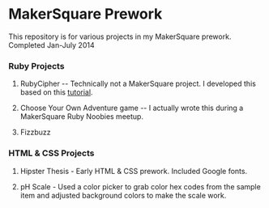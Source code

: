 # MakerSquare Prework

This repository is for various projects in my MakerSquare prework.  Completed Jan-July 2014

### Ruby Projects

1. RubyCipher -- Technically not a MakerSquare project.  I developed this based on this [tutorial](http://tutorials.jumpstartlab.com/projects/encryptor.html).

2. Choose Your Own Adventure game -- I actually wrote this during a MakerSquare Ruby Noobies meetup.

3.  Fizzbuzz

### HTML & CSS Projects

1. Hipster Thesis - Early HTML & CSS prework.  Included Google fonts.

2.  pH Scale - Used a color picker to grab color hex codes from the sample item and adjusted background colors to make the scale work.